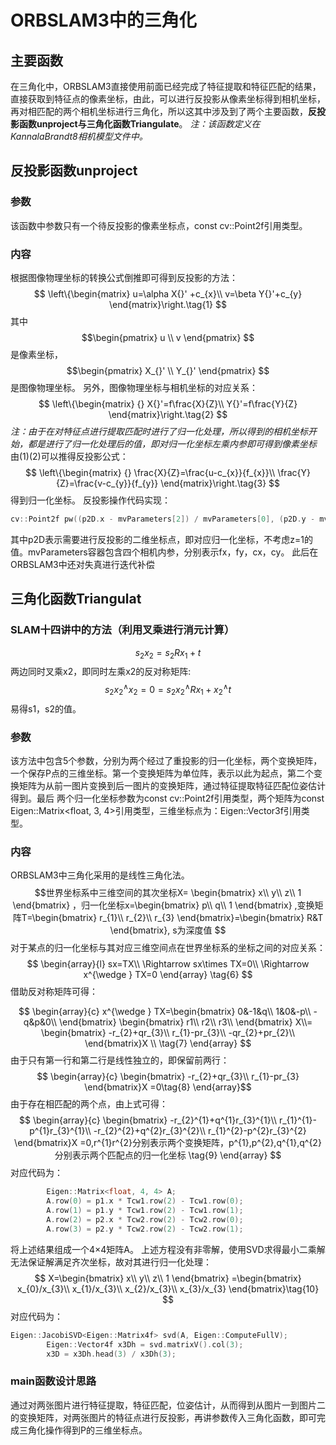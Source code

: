 ﻿# ORBSLAM3中的三角化
## 主要函数
在三角化中，ORBSLAM3直接使用前面已经完成了特征提取和特征匹配的结果，直接获取到特征点的像素坐标，由此，可以进行反投影从像素坐标得到相机坐标，再对相匹配的两个相机坐标进行三角化，所以这其中涉及到了两个主要函数，**反投影函数unproject与三角化函数Triangulate**。
*注：该函数定义在KannalaBrandt8相机模型文件中。*
## 反投影函数unproject
### 参数
该函数中参数只有一个待反投影的像素坐标点，const cv::Point2f引用类型。
### 内容
根据图像物理坐标的转换公式倒推即可得到反投影的方法：
$$
\left\{\begin{matrix} 
u=\alpha X{}' +c_{x}\\
v=\beta Y{}'+c_{y}  
\end{matrix}\right.\tag{1}
$$
其中$$\begin{pmatrix}  u \\  v   \end{pmatrix} $$是像素坐标，$$\begin{pmatrix}  
X_{}' \\  
Y_{}'   
\end{pmatrix} $$
是图像物理坐标。
另外，图像物理坐标与相机坐标的对应关系：
$$
\left\{\begin{matrix} {} 
 X{}'=f\frac{X}{Z}\\
 Y{}'=f\frac{Y}{Z}   
\end{matrix}\right.\tag{2}
$$
*注：由于在对特征点进行提取匹配时进行了归一化处理，所以得到的相机坐标开始，都是进行了归一化处理后的值，即对归一化坐标左乘内参即可得到像素坐标*
由(1)(2)可以推得反投影公式：
$$
\left\{\begin{matrix} {} 
 \frac{X}{Z}=\frac{u-c_{x}}{f_{x}}\\
 \frac{Y}{Z}=\frac{v-c_{y}}{f_{y}}   
\end{matrix}\right.\tag{3}
$$
得到归一化坐标。
反投影操作代码实现：
```cpp
cv::Point2f pw((p2D.x - mvParameters[2]) / mvParameters[0], (p2D.y - mvParameters[3]) / mvParameters[1]);
```
其中p2D表示需要进行反投影的二维坐标点，即对应归一化坐标，不考虑z=1的值。mvParameters容器包含四个相机内参，分别表示fx，fy，cx，cy。
此后在ORBSLAM3中还对失真进行迭代补偿
## 三角化函数Triangulat
### SLAM十四讲中的方法（利用叉乘进行消元计算）
$$
s_{2}x_{2}=s_{2}Rx_{1}+t \tag{4}
$$
两边同时叉乘x2，即同时左乘x2的反对称矩阵:
$$
s_{2}x_{2}^{\wedge } x_{2}=0=s_{2}x_{2}^{\wedge }Rx_{1}+x_{2}^{\wedge }t \tag{5}
$$
易得s1，s2的值。
### 参数
该方法中包含5个参数，分别为两个经过了重投影的归一化坐标，两个变换矩阵，一个保存P点的三维坐标。第一个变换矩阵为单位阵，表示以此为起点，第二个变换矩阵为从前一图片变换到后一图片的变换矩阵，通过特征提取特征匹配位姿估计得到。最后
两个归一化坐标参数为const cv::Point2f引用类型，两个矩阵为const Eigen::Matrix<float, 3, 4>引用类型，三维坐标点为：Eigen::Vector3f引用类型。
### 内容
ORBSLAM3中三角化采用的是线性三角化法。
$$世界坐标系中三维空间的其次坐标X=
\begin{bmatrix}  
  x\\
y\\
z\\
1
\end{bmatrix} 
，归一化坐标x=\begin{bmatrix}
p\\
q\\
1
\end{bmatrix}
,变换矩阵T=\begin{bmatrix}
r_{1}\\
r_{2}\\
r_{3}
\end{bmatrix}=\begin{bmatrix}
R&T
\end{bmatrix},
s为深度值
$$
对于某点的归一化坐标与其对应三维空间点在世界坐标系的坐标之间的对应关系：
$$
\begin{array}{l} 
 sx=TX\\
\Rightarrow sx\times TX=0\\
\Rightarrow x^{\wedge } TX=0
\end{array}  \tag{6}
$$
借助反对称矩阵可得：

$$
\begin{array}{c} 
x^{\wedge } TX=\begin{bmatrix}  
0&-1&q\\
1&0&-p\\
-q&p&0\\
\end{bmatrix} \begin{bmatrix}  
r1\\
r2\\
r3\\
\end{bmatrix} X\\=
\begin{bmatrix}  
-r_{2}+qr_{3}\\
r_{1}-pr_{3}\\
-qr_{2}+pr_{2}\\
\end{bmatrix}X  \\
\tag{7} 
\end{array}
$$
由于只有第一行和第二行是线性独立的，即保留前两行：
$$
\begin{array}{c} 
\begin{bmatrix}  
-r_{2}+qr_{3}\\
r_{1}-pr_{3}
\end{bmatrix}X  =0\tag{8} 
\end{array}$$
由于存在相匹配的两个点，由上式可得：
$$
\begin{array}{c} 
\begin{bmatrix}  
-r_{2}^{1}+q^{1}r_{3}^{1}\\
r_{1}^{1}-p^{1}r_{3}^{1}\\
-r_{2}^{2}+q^{2}r_{3}^{2}\\
r_{1}^{2}-p^{2}r_{3}^{2}
\end{bmatrix}X  =0,r^{1}r^{2}分别表示两个变换矩阵，p^{1},p^{2},q^{1},q^{2}分别表示两个匹配点的归一化坐标
\tag{9} 
\end{array}
$$
对应代码为：

```cpp
        Eigen::Matrix<float, 4, 4> A;
        A.row(0) = p1.x * Tcw1.row(2) - Tcw1.row(0);
        A.row(1) = p1.y * Tcw1.row(2) - Tcw1.row(1);
        A.row(2) = p2.x * Tcw2.row(2) - Tcw2.row(0);
        A.row(3) = p2.y * Tcw2.row(2) - Tcw2.row(1);
```
将上述结果组成一个4×4矩阵A。
上述方程没有非零解，使用SVD求得最小二乘解无法保证解满足齐次坐标，故对其进行归一化处理：
$$
X=\begin{bmatrix}  
x\\
y\\
z\\
1
\end{bmatrix} =\begin{bmatrix}  
x_{0}/x_{3}\\
x_{1}/x_{3}\\
x_{2}/x_{3}\\
x_{3}/x_{3}
\end{bmatrix}\tag{10}
$$
对应代码为：

```cpp
Eigen::JacobiSVD<Eigen::Matrix4f> svd(A, Eigen::ComputeFullV);
        Eigen::Vector4f x3Dh = svd.matrixV().col(3);
        x3D = x3Dh.head(3) / x3Dh(3);
```
### main函数设计思路
通过对两张图片进行特征提取，特征匹配，位姿估计，从而得到从图片一到图片二的变换矩阵，对两张图片的特征点进行反投影，再讲参数传入三角化函数，即可完成三角化操作得到P的三维坐标点。
